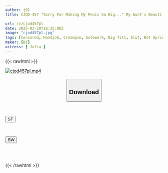 ```yaml
---
author: j91
title: CJOD-457 "Sorry For Making My Penis So Big..." My Aunt's Beautiful Body Helped Me Get Off When I Got Hard, And I Had An Affair With Her In The Hot Springs. JULIA

url: /v/cjod457pl
date: 2025-03-20T16:25:00Z
image: "cjod457pl.jpg"
tags: [Censored, Handjob, Creampie, Solowork, Big Tits, Slut, Hot Spring	]
maker: [Bi]
actress: [ Julia ]
---
```



{{< rawhtml >}}

<div class="video" data-videoid="xe00La9rGwhkWko">
    <a href="javascript:;">
        <img src="/v/cjod457pl/cjod457pl.jpg" width="WIDTH" height="HEIGHT" alt="cjod457pl.mp4" loading="lazy">
    </a>
</div>

<script type="text/javascript" src="https://j91.asia/asset/on-demand-st.js"></script>

<br>
  <link rel="stylesheet" href="https://j91.asia/asset/bs5.css">
  
  <center>
  <button class="btn btn-primary" type="button" data-bs-toggle="collapse" data-bs-target=".multi-collapse" aria-expanded="false" aria-controls="multiCollapseExample1 multiCollapseExample2"><h2>Download</h2></button></center>
</p>
<div class="row">
  <div class="col">
    <div class="collapse multi-collapse" id="multiCollapseExample1">
      <div class="card card-body">
	      	      <br>
<div class="buttons">  
<p><a href="/v/cjod457pl/st.html" target="_blank"><button class="btn-hover color-3"><i class="fa fa-download"></i> ST</button></a></p></div>
    </div>
  </div>
</div>
  <div class="col">
    <div class="collapse multi-collapse" id="multiCollapseExample2">
      <div class="card card-body">
	      <br>
<div class="buttons">
<p><a href="/v/cjod457pl/sw.html" target="_blank"><button class="btn-hover color-2"><i class="fa fa-download"></i> SW</button></a></p></div>
<br><br>
      </div>
    </div>
  </div>
</div>

{{< /rawhtml >}}
